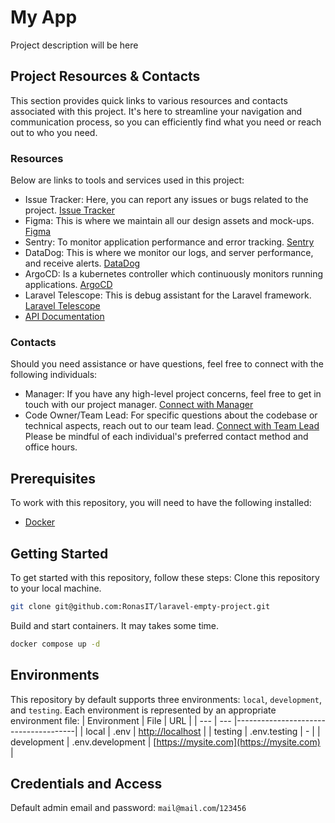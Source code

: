 # My App

Project description will be here

## Project Resources & Contacts
This section provides quick links to various resources and contacts associated
with this project. It's here to streamline your navigation and communication
process, so you can efficiently find what you need or reach out to who you need.

### Resources
Below are links to tools and services used in this project:
- Issue Tracker: Here, you can report any issues or bugs related to the project. [Issue Tracker](https://gitlab.com/my-project)
- Figma: This is where we maintain all our design assets and mock-ups. [Figma](https://figma.com/my-project)
- Sentry: To monitor application performance and error tracking. [Sentry](https://sentry.com/my-project)
- DataDog: This is where we monitor our logs, and server performance, and receive alerts. [DataDog](https://datadoghq.com/my-project)
- ArgoCD: Is a kubernetes controller which continuously monitors running applications. [ArgoCD](https://argocd.com/my-project)
- Laravel Telescope: This is debug assistant for the Laravel framework. [Laravel Telescope](https://mypsite.com/telescope-link)
- [API Documentation](https://mysite.com)

### Contacts
Should you need assistance or have questions, feel free to connect with the following individuals:
- Manager: If you have any high-level project concerns, feel free to get in touch with our project manager. [Connect with Manager](manager@mail.com)
- Code Owner/Team Lead: For specific questions about the codebase or technical aspects, reach out to our team lead. [Connect with Team Lead](lead@mail.com)
Please be mindful of each individual's preferred contact method and office hours.

## Prerequisites
To work with this repository, you will need to have the following
installed:
- [Docker](https://www.docker.com)

## Getting Started
To get started with this repository, follow these steps:
Clone this repository to your local machine.
```sh
git clone git@github.com:RonasIT/laravel-empty-project.git
```
Build and start containers. It may takes some time.
```sh
docker compose up -d
```

## Environments
This repository by default supports three environments: `local`, `development`,
and `testing`. Each environment is represented by an appropriate environment file:
| Environment | File | URL                                  |
| --- | --- |--------------------------------------|
| local | .env | [http://localhost](http://localhost) |
| testing | .env.testing | -                                    |
| development | .env.development | [https://mysite.com](https://mysite.com)               |

## Credentials and Access
Default admin email and password: `mail@mail.com`/`123456`